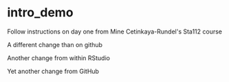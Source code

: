 # intro_demo

Follow instructions on day one from Mine Cetinkaya-Rundel's Sta112 course

A different change than on github

Another change from within RStudio

Yet another change from GitHub
